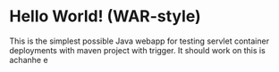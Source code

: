 Hello World! (WAR-style)
===============

This is the simplest possible Java webapp for testing servlet container deployments with maven project with trigger.  It should work on 
this is achanhe e
